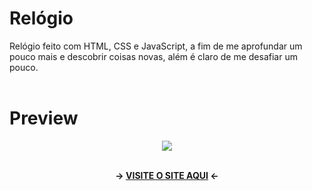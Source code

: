 # Relógio
Relógio feito com HTML, CSS e JavaScript, a fim de me aprofundar um pouco mais e descobrir coisas novas, além é claro de me desafiar um pouco.
<br><br>

# Preview
<div align="center">
  <img src="https://user-images.githubusercontent.com/97764322/158001549-78e70f9d-1088-420f-be51-2205501f857f.png" />
</div>
<br>
<p align="center"><b>-> <a href="https://relogio-js.netlify.app">VISITE O SITE AQUI</a> <-</b></p>

